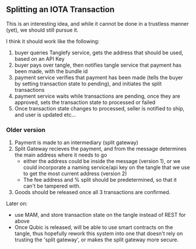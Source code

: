 


## Splitting an IOTA Transaction

This is an interesting idea, and while it cannot be done in a trustless manner (yet), we should still pursue it.

I think it should work like the following:
1. buyer queries Tanglefy service, gets the address that should be used, based on an API Key
2. buyer pays over tangle, then notifies tangle service that payment has been made,
with the bundle id
3. payment service verifies that payment has been made (tells the buyer by setting transaction state to pending), and initiates the split transactions
4. payment service waits while transactions are pending, once they are approved, sets the transaction state to processed or failed
5. Once transaction state changes to processed, seller is notified to ship, and user is updated etc...


### Older version
1. Payment is made to an intermediary (split gateway)
2. Split Gateway recieves the payment, and from the message determines the main address where it needs to go
   - either the address could be inside the message (version 1), or we could incorporate a naming service/api key on the tangle that we use to get
     the most current address (version 2)
   - The fee address and % split should be predetermined, so that it can't be tampered with.
3. Goods should be released once all 3 transactions are confirmed.



Later on:

- use MAM, and store transaction state on the tangle instead of REST for above
-  Once Qubic is released, will be able to use smart contracts on the tangle, thus hopefully rework this system into one that doesn't rely on trusting the 'split gateway', or makes the split gateway more secure.







